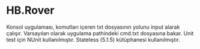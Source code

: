 # HB.Rover

Konsol uygulaması, komutları içeren txt dosyasının yolunu input alarak çalışır. Varsayılan olarak uygulama pathindeki cmd.txt dosyasına bakar.
Unit test için NUnit kullanılmıştır. Stateless (5.1.5) kütüphanesi kullanılmıştır.
